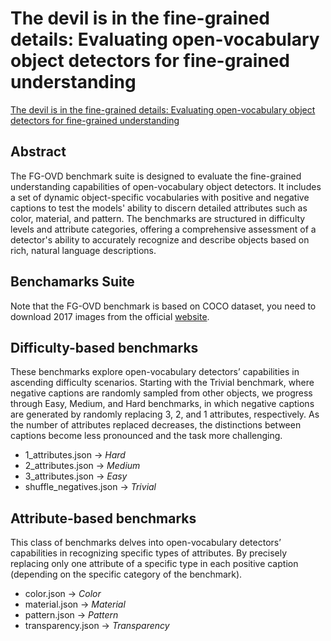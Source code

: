 # The devil is in the fine-grained details: Evaluating open-vocabulary object detectors for fine-grained understanding

[The devil is in the fine-grained details: Evaluating open-vocabulary object detectors for fine-grained understanding](https://arxiv.org/abs/2311.17518)

## Abstract

The FG-OVD benchmark suite is designed to evaluate the fine-grained understanding capabilities of open-vocabulary object detectors.  It includes a set of dynamic object-specific vocabularies with positive and negative captions to test the models' ability to discern detailed attributes such as color, material, and pattern.  The benchmarks are structured in difficulty levels and attribute categories, offering a comprehensive assessment of a detector's ability to accurately recognize and describe objects based on rich, natural language descriptions.

## Benchamarks Suite

Note that the FG-OVD benchmark is based on COCO dataset, you need to download 2017 images from the official [website](https://cocodataset.org/#download).

## Difficulty-based benchmarks

These benchmarks explore open-vocabulary detectors’ capabilities in ascending difficulty scenarios. Starting with the Trivial benchmark, where negative captions are randomly sampled from other objects, we progress through Easy, Medium, and Hard benchmarks, in which negative captions are generated by randomly replacing 3, 2, and 1 attributes, respectively. As the number of attributes replaced decreases, the distinctions between captions become less pronounced and the task more challenging.

- 1_attributes.json -> *Hard*
- 2_attributes.json -> *Medium*
- 3_attributes.json -> *Easy*
- shuffle_negatives.json -> *Trivial*

## Attribute-based benchmarks

This class of benchmarks delves into open-vocabulary detectors’ capabilities in recognizing specific types of attributes. By precisely replacing only one attribute of a specific type in each positive caption (depending on the specific category of the benchmark).

- color.json -> *Color*
- material.json -> *Material*
- pattern.json -> *Pattern*
- transparency.json -> *Transparency*
